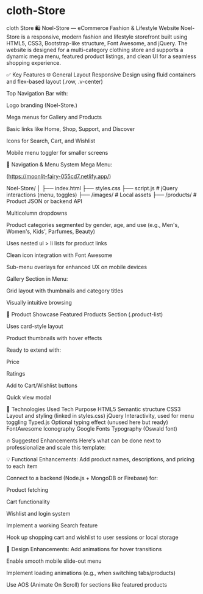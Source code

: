# cloth-Store
cloth Store
🛍️ Noel-Store — eCommerce Fashion & Lifestyle Website
Noel-Store is a responsive, modern fashion and lifestyle storefront built using HTML5, CSS3, Bootstrap-like structure, Font Awesome, and jQuery. The website is designed for a multi-category clothing store and supports a dynamic mega menu, featured product listings, and clean UI for a seamless shopping experience.

✅ Key Features
🌐 General Layout
Responsive Design using fluid containers and flex-based layout (.row, .v-center)

Top Navigation Bar with:

Logo branding (Noel-Store.)

Mega menus for Gallery and Products

Basic links like Home, Shop, Support, and Discover

Icons for Search, Cart, and Wishlist

Mobile menu toggler for smaller screens

🎯 Navigation & Menu System
Mega Menu:


(https://moonlit-fairy-055cd7.netlify.app/)


Noel-Store/
│
├── index.html
├── styles.css
├── script.js        # jQuery interactions (menu, toggles)
├── /images/         # Local assets
├── /products/       # Product JSON or backend API



Multicolumn dropdowns

Product categories segmented by gender, age, and use (e.g., Men's, Women's, Kids', Parfumes, Beauty)

Uses nested ul > li lists for product links

Clean icon integration with Font Awesome

Sub-menu overlays for enhanced UX on mobile devices

Gallery Section in Menu:

Grid layout with thumbnails and category titles

Visually intuitive browsing

🛒 Product Showcase
Featured Products Section (.product-list)

Uses card-style layout

Product thumbnails with hover effects

Ready to extend with:

Price

Ratings

Add to Cart/Wishlist buttons

Quick view modal

🔧 Technologies Used
Tech	Purpose
HTML5	Semantic structure
CSS3	Layout and styling (linked in styles.css)
jQuery	Interactivity, used for menu toggling
Typed.js	Optional typing effect (unused here but ready)
FontAwesome	Iconography
Google Fonts	Typography (Oswald font)

🔥 Suggested Enhancements
Here's what can be done next to professionalize and scale this template:

💡 Functional Enhancements:
Add product names, descriptions, and pricing to each item

Connect to a backend (Node.js + MongoDB or Firebase) for:

Product fetching

Cart functionality

Wishlist and login system

Implement a working Search feature

Hook up shopping cart and wishlist to user sessions or local storage

💎 Design Enhancements:
Add animations for hover transitions

Enable smooth mobile slide-out menu

Implement loading animations (e.g., when switching tabs/products)

Use AOS (Animate On Scroll) for sections like featured products
